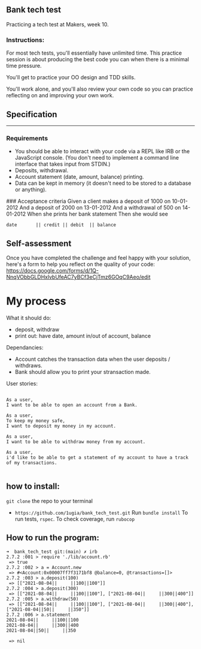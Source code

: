 Bank tech test
----
Practicing a tech test at Makers, week 10.

### Instructions: 

For most tech tests, you'll essentially have unlimited time. This practice session is about producing the best code you can when there is a minimal time pressure.

You'll get to practice your OO design and TDD skills.

You'll work alone, and you'll also review your own code so you can practice reflecting on and improving your own work.

## Specification
---- 

### Requirements
- You should be able to interact with your code via a REPL like IRB or the JavaScript console. (You don't need to implement a command line interface that takes input from STDIN.)
- Deposits, withdrawal.
- Account statement (date, amount, balance) printing.
- Data can be kept in memory (it doesn't need to be stored to a database or anything).

### Acceptance criteria
Given a client makes a deposit of 1000 on 10-01-2012
And a deposit of 2000 on 13-01-2012
And a withdrawal of 500 on 14-01-2012
When she prints her bank statement
Then she would see

```
date       || credit || debit  || balance

``` 

## Self-assessment
Once you have completed the challenge and feel happy with your solution, here's a form to help you reflect on the quality of your code: https://docs.google.com/forms/d/1Q-NnqVObbGLDHxlvbUfeAC7yBCf3eCjTmz6GOqC9Aeo/edit

# My process

What it should do:
- deposit, withdraw
- print out: have date, amount in/out of account, balance

Dependancies:
- Account catches the transaction data when the user deposits / withdraws. 
- Bank should allow you to print your stransaction made. 

User stories:
```

As a user, 
I want to be able to open an account from a Bank.

As a user, 
To keep my money safe,
I want to deposit my money in my account.

As a user, 
I want to be able to withdraw money from my account.

As a user, 
i'd like to be able to get a statement of my account to have a track of my transactions.


```

## how to install:
`git clone` the repo to your terminal 
- `https://github.com/1ugia/bank_tech_test.git`
Run `bundle install`
To run tests, `rspec`.
To check coverage, run `rubocop`

## How to run the program:
```
➜  bank_tech_test git:(main) ✗ irb
2.7.2 :001 > require './lib/account.rb'
 => true 
2.7.2 :002 > a = Account.new
 => #<Account:0x00007ff7f3171bf8 @balance=0, @transactions=[]> 
2.7.2 :003 > a.deposit(100)
 => [["2021-08-04||     ||100||100"]] 
2.7.2 :004 > a.deposit(300)
 => [["2021-08-04||     ||100||100"], ["2021-08-04||     ||300||400"]] 
2.7.2 :005 > a.withdraw(50)
 => [["2021-08-04||     ||100||100"], ["2021-08-04||     ||300||400"], ["2021-08-04||50||     ||350"]] 
2.7.2 :006 > a.statement
2021-08-04||     ||100||100
2021-08-04||     ||300||400
2021-08-04||50||     ||350

 => nil 
 ```
